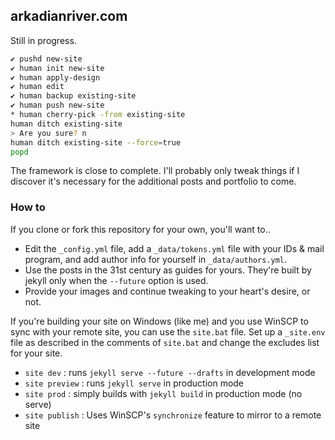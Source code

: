 ## arkadianriver.com

Still in progress.

```sh
✔ pushd new-site
✔ human init new-site
✔ human apply-design
✔ human edit
✔ human backup existing-site
✔ human push new-site
* human cherry-pick -from existing-site
human ditch existing-site
> Are you sure? n
human ditch existing-site --force=true
popd
```

The framework is close to complete. I'll probably only tweak things if I discover it's
necessary for the additional posts and portfolio to come.

### How to

If you clone or fork this repository for your own, you'll want to..

- Edit the `_config.yml` file, add a `_data/tokens.yml` file with your IDs & mail program,
  and add author info for yourself in `_data/authors.yml`.
- Use the posts in the 31st century as guides for yours. They're built by jekyll only when
  the `--future` option is used.
- Provide your images and continue tweaking to your heart's desire, or not.

If you're building your site on Windows (like me) and you use WinSCP to sync with your
remote site, you can use the `site.bat` file. Set up a `_site.env` file
as described in the comments of `site.bat` and change the excludes list for your site.

- `site dev` : runs `jekyll serve --future --drafts` in development mode
- `site preview` : runs `jekyll serve` in production mode
- `site prod` : simply builds with `jekyll build` in production mode (no serve)
- `site publish` : Uses WinSCP's `synchronize` feature to mirror to a remote site
